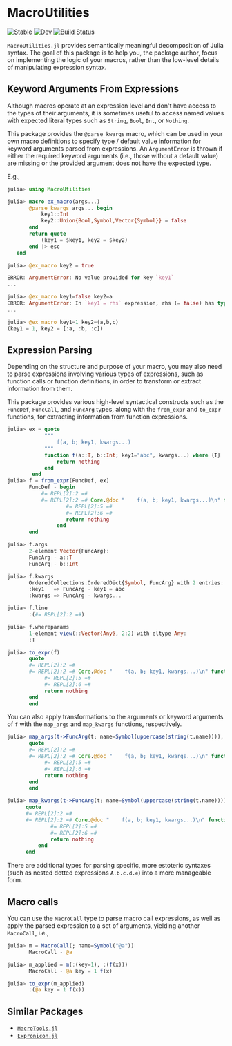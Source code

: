 # MacroUtilities

[![Stable](https://img.shields.io/badge/docs-stable-blue.svg)](https://curtd.github.io/MacroUtilities.jl/stable/)
[![Dev](https://img.shields.io/badge/docs-dev-blue.svg)](https://curtd.github.io/MacroUtilities.jl/dev/)
[![Build Status](https://github.com/curtd/MacroUtilities.jl/actions/workflows/CI.yml/badge.svg?branch=main)](https://github.com/curtd/MacroUtilities.jl/actions/workflows/CI.yml?query=branch%3Amain)

`MacroUtilities.jl` provides semantically meaningful decomposition of Julia syntax. The goal of this package is to help you, the package author, focus on implementing the logic of your macros, rather than the low-level details of manipulating expression syntax. 

## Keyword Arguments From Expressions
Although macros operate at an expression level and don't have access to the types of their arguments, it is sometimes useful to access named values with expected literal types such as `String`, `Bool`, `Int`, or `Nothing`. 

This package provides the `@parse_kwargs` macro, which can be used in your own macro definitions to specify type / default value information for keyword arguments parsed from expressions. An `ArgumentError` is thrown if either the required keyword arguments (i.e., those without a default value) are missing or the provided argument does not have the expected type.

E.g., 
```julia
julia> using MacroUtilities 

julia> macro ex_macro(args...)
       @parse_kwargs args... begin 
           key1::Int 
           key2::Union{Bool,Symbol,Vector{Symbol}} = false
       end
       return quote 
           (key1 = $key1, key2 = $key2) 
       end |> esc
   end

julia> @ex_macro key2 = true

ERROR: ArgumentError: No value provided for key `key1`
...

julia> @ex_macro key1=false key2=a
ERROR: ArgumentError: In `key1 = rhs` expression, rhs (= false) has type Bool, which is not one of the expected types (Int64)
...

julia> @ex_macro key1=1 key2=(a,b,c)
(key1 = 1, key2 = [:a, :b, :c])
```

## Expression Parsing 
Depending on the structure and purpose of your macro, you may also need to parse expressions involving various types of expressions, such as function calls or function definitions, in order to transform or extract information from them.  

This package provides various high-level syntactical constructs such as the `FuncDef`, `FuncCall`, and `FuncArg` types, along with the `from_expr` and `to_expr` functions, for extracting information from function expressions. 

```julia
julia> ex = quote 
            """
                f(a, b; key1, kwargs...)
            """
            function f(a::T, b::Int; key1="abc", kwargs...) where {T}
                return nothing
            end
        end
julia> f = from_expr(FuncDef, ex)
       FuncDef - begin
           #= REPL[2]:2 =#
           #= REPL[2]:2 =# Core.@doc "    f(a, b; key1, kwargs...)\n" function f(a::T, b::Int; key1 = "abc", kwargs...) where T
                   #= REPL[2]:5 =#
                   #= REPL[2]:6 =#
                   return nothing
                end
       end

julia> f.args
       2-element Vector{FuncArg}:
       FuncArg - a::T
       FuncArg - b::Int

julia> f.kwargs
       OrderedCollections.OrderedDict{Symbol, FuncArg} with 2 entries:
       :key1   => FuncArg - key1 = abc
       :kwargs => FuncArg - kwargs...

julia> f.line
       :(#= REPL[2]:2 =#)

julia> f.whereparams
       1-element view(::Vector{Any}, 2:2) with eltype Any:
       :T

julia> to_expr(f)
       quote
       #= REPL[2]:2 =#
       #= REPL[2]:2 =# Core.@doc "    f(a, b; key1, kwargs...)\n" function f(a::T, b::Int; key1 = "abc", kwargs...) where T
            #= REPL[2]:5 =#
            #= REPL[2]:6 =#
            return nothing
       end
       end
```

You can also apply transformations to the arguments or keyword arguments of `f` with the `map_args` and `map_kwargs` functions, respectively.

```julia
julia> map_args(t->FuncArg(t; name=Symbol(uppercase(string(t.name)))), f) |> to_expr
       quote
       #= REPL[2]:2 =#
       #= REPL[2]:2 =# Core.@doc "    f(a, b; key1, kwargs...)\n" function f(a::T, b::Int; key1 = "abc", kwargs...) where T
            #= REPL[2]:5 =#
            #= REPL[2]:6 =#
            return nothing
       end
       end

julia> map_kwargs(t->FuncArg(t; name=Symbol(uppercase(string(t.name)))), f) |> to_expr
      quote
      #= REPL[2]:2 =#
      #= REPL[2]:2 =# Core.@doc "    f(a, b; key1, kwargs...)\n" function f(a::T, b::Int; KEY1 = "abc", KWARGS...) where T
              #= REPL[2]:5 =#
              #= REPL[2]:6 =#
              return nothing
          end
      end
```

There are additional types for parsing specific, more estoteric syntaxes (such as nested dotted expressions `A.b.c.d.e`) into a more manageable form.

## Macro calls
You can use the `MacroCall` type to parse macro call expressions, as well as apply the parsed expression to a set of arguments, yielding another `MacroCall`, i.e., 
```julia 
julia> m = MacroCall(; name=Symbol("@a"))
       MacroCall - @a

julia> m_applied = m(:(key=1), :(f(x)))
       MacroCall - @a key = 1 f(x)

julia> to_expr(m_applied)
       :(@a key = 1 f(x)) 
```

## Similar Packages 
- [`MacroTools.jl`](https://github.com/FluxML/MacroTools.jl)
- [`Expronicon.jl`](https://github.com/Roger-luo/Expronicon.jl/tree/main)